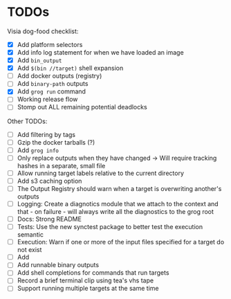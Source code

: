 # TODOs

Visia dog-food checklist:

- [x] Add platform selectors
- [x] Add info log statement for when we have loaded an image
- [x] Add `bin_output`
- [x] Add `$(bin //target)` shell expansion
- [ ] Add docker outputs (registry)
- [ ] Add `binary-path` outputs
- [x] Add `grog run` command
- [ ] Working release flow
- [ ] Stomp out ALL remaining potential deadlocks

Other TODOs:

- [ ] Add filtering by tags
- [ ] Gzip the docker tarballs (?)
- [ ] Add `grog info`
- [ ] Only replace outputs when they have changed -> Will require tracking hashes in a separate, small file
- [ ] Allow running target labels relative to the current directory
- [ ] Add s3 caching option
- [ ] The Output Registry should warn when a target is overwriting another's outputs
- [ ] Logging: Create a diagnotics module that we attach to the context and that - on failure - will always write all the diagnostics to the grog root
- [ ] Docs: Strong README
- [ ] Tests: Use the new synctest package to better test the execution semantic
- [ ] Execution: Warn if one or more of the input files specified for a target do not exist
- [ ] Add
- [ ] Add runnable binary outputs
- [ ] Add shell completions for commands that run targets
- [ ] Record a brief terminal clip using tea's vhs tape
- [ ] Support running multiple targets at the same time
